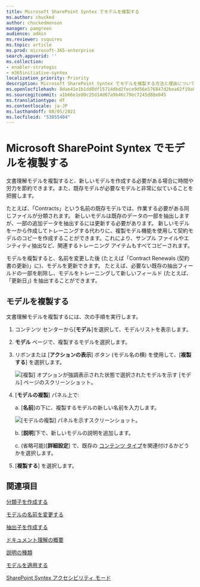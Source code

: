 ```yaml
---
title: Microsoft SharePoint Syntex でモデルを複製する
ms.author: chucked
author: chuckedmonson
manager: pamgreen
audience: admin
ms.reviewer: ssquires
ms.topic: article
ms.prod: microsoft-365-enterprise
search.appverid: ''
ms.collection:
- enabler-strategic
- m365initiative-syntex
localization_priority: Priority
description: Microsoft SharePoint Syntex でモデルを複製する方法と理由について説明します。
ms.openlocfilehash: 8dae41e1b1dd8df15714dbd2fece9d56e576847d2bea62f19a8febca54057074
ms.sourcegitcommit: a1b66e1e80c25d14d67a9b46c79ec7245d88e045
ms.translationtype: HT
ms.contentlocale: ja-JP
ms.lasthandoff: 08/05/2021
ms.locfileid: "53855404"
---
```

# <a name="duplicate-a-model-in-microsoft-sharepoint-syntex"></a>Microsoft SharePoint Syntex でモデルを複製する

文書理解モデルを複製すると、新しいモデルを作成する必要がある場合に時間や労力を節約できます。また、既存モデルが必要なモデルと非常に似ていることを把握します。

たとえば、「Contracts」という名前の既存モデルでは、作業する必要がある同じファイルが分類されます。 新しいモデルは既存のデータの一部を抽出しますが、一部の追加データを抽出するには更新する必要があります。 新しいモデルを一から作成してトレーニングする代わりに、複製モデル機能を使用して契約モデルのコピーを作成することができます。これにより、サンプル ファイルやエンティティ抽出など、関連するトレーニング アイテムもすべてコピーされます。

モデルを複製すると、名前を変更した後 (たとえば「Contract Renewals (契約書の更新)」に)、モデルを更新できます。 たとえば、必要ない既存の抽出フィールドの一部を削除し、モデルをトレーニングして新しいフィールド (たとえば、「更新日」) を抽出することができます。

## <a name="duplicate-a-model"></a>モデルを複製する

文書理解モデルを複製するには、次の手順を実行します。

1. コンテンツ センターから[**モデル**]を選択して、モデルリストを表示します。

2. **モデル** ページで、複製するモデルを選択します。

3. リボンまたは [**アクションの表示**] ボタン (モデル名の横) を使用して、[**複製する**] を選択します。</br>

    ![[複製] オプションが強調表示された状態で選択されたモデルを示す [モデル] ページのスクリーンショット。](../media/content-understanding/select-model-duplicate-both.png) </br>

4. [**モデルの複製**] パネル上で: 

   a. [**名前**]の下に、複製するモデルの新しい名前を入力します。</br>

    ![[モデルの複製] パネルを示すスクリーンショット。](../media/content-understanding/duplicate-model-panel.png) </br>

   b. [**説明**]下で、新しいモデルの説明を追加します。

   c. (省略可能)[**詳細設定**] で、既存の [コンテンツ タイプ](/sharepoint/governance/content-type-and-workflow-planning#content-type-overview)を関連付けるかどうかを選択します。

5. [**複製する**] を選択します。

## <a name="see-also"></a>関連項目
[分類子を作成する](create-a-classifier.md)

[モデルの名前を変更する](rename-a-model.md)

[抽出子を作成する](create-an-extractor.md)

[ドキュメント理解の概要](document-understanding-overview.md)

[説明の種類](explanation-types-overview.md)

[モデルを適用する](apply-a-model.md) 

[SharePoint Syntex アクセシビリティ モード](accessibility-mode.md)